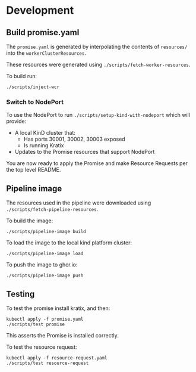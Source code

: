 # Development

## Build promise.yaml
The `promise.yaml` is generated by interpolating the contents of `resources/` into
the `workerClusterResources`.

These resources were generated using `./scripts/fetch-worker-resources`.

To build run:

```
./scripts/inject-wcr
```

### Switch to NodePort

To use the NodePort to run `./scripts/setup-kind-with-nodeport` which will provide:

* A local KinD cluster that:
    * Has ports 30001, 30002, 30003 exposed
    * Is running Kratix
* Updates to the Promise resources that support NodePort

You are now ready to apply the Promise and make Resource Requests per the top level README.

## Pipeline image

The resources used in the pipeline were downloaded using `./scripts/fetch-pipeline-resources`.


To build the image:
```
./scripts/pipeline-image build
```

To load the image to the local kind platform cluster:
```
./scripts/pipeline-image load
```

To push the image to ghcr.io:
```
./scripts/pipeline-image push
```

## Testing
To test the promise install kratix, and then:
```
kubectl apply -f promise.yaml
./scripts/test promise
```

This asserts the Promise is installed correctly.

To test the resource request:
```
kubectl apply -f resource-request.yaml
./scripts/test resource-request
```
